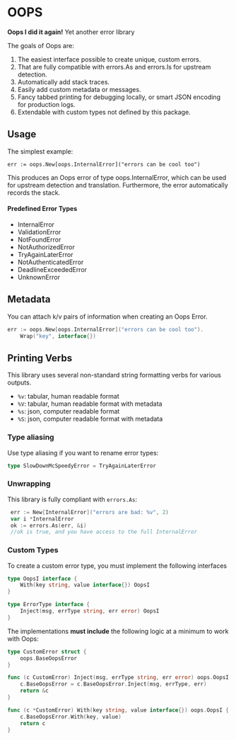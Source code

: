 # OOPS

__Oops I did it again!__ Yet another error library

The goals of Oops are:

1. The easiest interface possible to create unique, custom errors.
2. That are fully compatible with errors.As and errors.Is for upstream detection. 
3. Automatically add stack traces.
4. Easily add custom metadata or messages.
5. Fancy tabbed printing for debugging locally, or smart JSON encoding for production logs.
6. Extendable with custom types not defined by this package.

## Usage

The simplest example:
```golang
err := oops.New[oops.InternalError]("errors can be cool too")
```
This produces an Oops error of type oops.InternalError, which can be used for upstream detection and translation.
Furthermore, the error automatically records the stack.

#### Predefined Error Types
* InternalError
* ValidationError
* NotFoundError
* NotAuthorizedError
* TryAgainLaterError
* NotAuthenticatedError
* DeadlineExceededError
* UnknownError

## Metadata
You can attach k/v pairs of information when creating an Oops Error.
```go
err := oops.New[oops.InternalError]("errors can be cool too").
	Wrap("key", interface{})
```

## Printing Verbs
This library uses several non-standard string formatting verbs for various outputs.
* `%v`: tabular, human readable format
* `%V`: tabular, human readable format with metadata
* `%s`: json, computer readable format
* `%S`: json, computer readable format with metadata

### Type aliasing
Use type aliasing if you want to rename error types:
```go
type SlowDownMcSpeedyError = TryAgainLaterError
```

### Unwrapping
This library is fully compliant with `errors.As`:
```go
 err := New[InternalError]("errors are bad: %v", 2)
 var i *InternalError
 ok := errors.As(err, &i)
 //ok is true, and you have access to the full InternalError
```

### Custom Types
To create a custom error type, you must implement the following interfaces
```go
type OopsI interface {
    With(key string, value interface{}) OopsI
}

type ErrorType interface {
    Inject(msg, errType string, err error) OopsI
}
```

The implementations __must include__ the following logic at a minimum to work with Oops:
```go
type CustomError struct {
	oops.BaseOopsError
}

func (c CustomError) Inject(msg, errType string, err error) oops.OopsI {
	c.BaseOopsError = c.BaseOopsError.Inject(msg, errType, err)
	return &c
}

func (c *CustomError) With(key string, value interface{}) oops.OopsI {
	c.BaseOopsError.With(key, value)
	return c
}
```